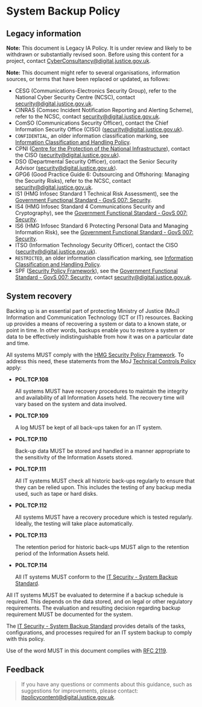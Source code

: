# System Backup Policy

## Legacy information

**Note:** This document is Legacy IA Policy. It is under review and likely to be withdrawn or substantially revised soon. Before using this content for a project, contact [CyberConsultancy@digital.justice.gov.uk](mailto:CyberConsultancy@digital.justice.gov.uk).

**Note:** This document might refer to several organisations, information sources, or terms that have been replaced or updated, as follows:

-   CESG \(Communications-Electronics Security Group\), refer to the National Cyber Security Centre \(NCSC\), contact [security@digital.justice.gov.uk](mailto:security@digital.justice.gov.uk).
-   CINRAS \(Comsec Incident Notification Reporting and Alerting Scheme\), refer to the NCSC, contact [security@digital.justice.gov.uk](mailto:security@digital.justice.gov.uk).
-   ComSO \(Communications Security Officer\), contact the Chief Information Security Office \(CISO\) \([security@digital.justice.gov.uk](mailto:security@digital.justice.gov.uk)\).
-   `CONFIDENTIAL`, an older information classification marking, see [Information Classification and Handling Policy](information-classification-and-handling-policy.md).
-   CPNI \([Centre for the Protection of the National Infrastructure](https://www.cpni.gov.uk/)\), contact the CISO \([security@digital.justice.gov.uk](mailto:security@digital.justice.gov.uk)\).
-   DSO \(Departmental Security Officer\), contact the Senior Security Advisor \([security@digital.justice.gov.uk](mailto:security@digital.justice.gov.uk)\).
-   GPG6 \(Good Practice Guide 6: Outsourcing and Offshoring: Managing the Security Risks\), refer to the NCSC, contact [security@digital.justice.gov.uk](mailto:security@digital.justice.gov.uk).
-   IS1 \(HMG Infosec Standard 1 Technical Risk Assessment\), see the [Government Functional Standard - GovS 007: Security](https://www.gov.uk/government/publications/government-functional-standard-govs-007-security).
-   IS4 \(HMG Infosec Standard 4 Communications Security and Cryptography\), see the [Government Functional Standard - GovS 007: Security](https://www.gov.uk/government/publications/government-functional-standard-govs-007-security).
-   IS6 \(HMG Infosec Standard 6 Protecting Personal Data and Managing Information Risk\), see the [Government Functional Standard - GovS 007: Security](https://www.gov.uk/government/publications/government-functional-standard-govs-007-security).
-   ITSO \(Information Technology Security Officer\), contact the CISO \([security@digital.justice.gov.uk](mailto:security@digital.justice.gov.uk)\).
-   `RESTRICTED`, an older information classification marking, see [Information Classification and Handling Policy](information-classification-and-handling-policy.md).
-   SPF \([Security Policy Framework](https://www.gov.uk/government/publications/security-policy-framework)\), see the [Government Functional Standard - GovS 007: Security](https://www.gov.uk/government/publications/government-functional-standard-govs-007-security), contact [security@digital.justice.gov.uk](mailto:security@digital.justice.gov.uk).

## System recovery

Backing up is an essential part of protecting Ministry of Justice \(MoJ\) Information and Communication Technology \(ICT or IT\) resources. Backing up provides a means of recovering a system or data to a known state, or point in time. In other words, backups enable you to restore a system or data to be effectively indistinguishable from how it was on a particular date and time.

All systems MUST comply with the [HMG Security Policy Framework](https://intranet.justice.gov.uk/guidance/security/it-computer-security/ict-security-policy-framework/). To address this need, these statements from the MoJ [Technical Controls Policy](https://intranet.justice.gov.uk/guidance/security/it-computer-security/ict-security-policy-framework/technical-controls-policy/) apply:

-   **POL.TCP.108**

    All systems MUST have recovery procedures to maintain the integrity and availability of all Information Assets held. The recovery time will vary based on the system and data involved.

-   **POL.TCP.109**

    A log MUST be kept of all back-ups taken for an IT system.

-   **POL.TCP.110**

    Back-up data MUST be stored and handled in a manner appropriate to the sensitivity of the Information Assets stored.

-   **POL.TCP.111**

    All IT systems MUST check all historic back-ups regularly to ensure that they can be relied upon. This includes the testing of any backup media used, such as tape or hard disks.

-   **POL.TCP.112**

    All systems MUST have a recovery procedure which is tested regularly. Ideally, the testing will take place automatically.

-   **POL.TCP.113**

    The retention period for historic back-ups MUST align to the retention period of the Information Assets held.

-   **POL.TCP.114**

    All IT systems MUST conform to the [IT Security - System Backup Standard](system-backup-standard.md).


All IT systems MUST be evaluated to determine if a backup schedule is required. This depends on the data stored, and on legal or other regulatory requirements. The evaluation and resulting decision regarding backup requirement MUST be documented for the system.

The [IT Security - System Backup Standard](system-backup-standard.md) provides details of the tasks, configurations, and processes required for an IT system backup to comply with this policy.

Use of the word MUST in this document complies with [RFC 2119](https://www.ietf.org/rfc/rfc2119.txt).

## Feedback

> If you have any questions or comments about this guidance, such as suggestions for improvements, please contact: [itpolicycontent@digital.justice.gov.uk](mailto:itpolicycontent@digital.justice.gov.uk).

